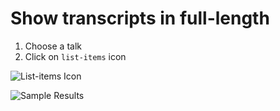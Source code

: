 # Show transcripts in full-length

1. Choose a talk
2. Click on `list-items` icon

![List-items Icon](https://gyazo.com/db4463b56e8a2dbd6757712bf1449991.png)

![Sample Results](https://gyazo.com/701716942758b855ff0866dc534e98c2.png)

